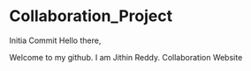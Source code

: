 # Collaboration_Project
Initia Commit
Hello there,

Welcome to my github. I am Jithin Reddy.
Collaboration Website
